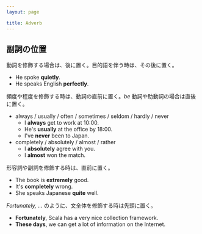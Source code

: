 ```yaml
---
layout: page

title: Adverb 
---
```


## 副詞の位置

動詞を修飾する場合は、後に置く。目的語を伴う時は、その後に置く。

* He spoke __quietly__.
* He speaks English __perfectly__.

頻度や程度を修飾する時は、動詞の直前に置く。_be_ 動詞や助動詞の場合は直後に置く。

* always / usually / often / sometimes / seldom / hardly / never
  * I __always__ get to work at 10:00.
  * He's __usually__ at the office by 18:00.
  * I've __never__ been to Japan.
* completely / absolutely / almost / rather  
  * I __absolutely__ agree with you.
  * I __almost__ won the match.

形容詞や副詞を修飾する時は、直前に置く。

* The book is __extremely__ good.
* It's __completely__ wrong.
* She speaks Japanese __quite__ well.

_Fortunately, ..._ のように、文全体を修飾する時は先頭に置く。

* __Fortunately__, Scala has a very nice collection framework.
* __These days__, we can get a lot of information on the Internet.

